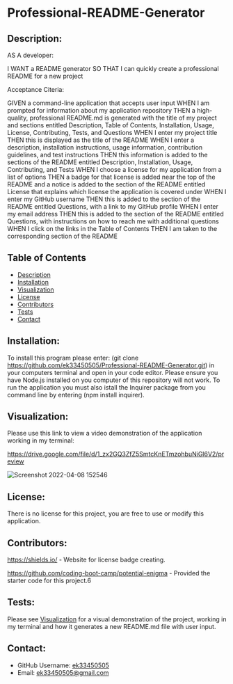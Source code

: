 # Professional-README-Generator

## Description:
AS A developer:

I WANT a README generator
SO THAT I can quickly create a professional README for a new project

Acceptance Citeria:

GIVEN a command-line application that accepts user input
WHEN I am prompted for information about my application repository
THEN a high-quality, professional README.md is generated with the title of my project and sections entitled Description, Table of Contents, Installation, Usage, License, Contributing, Tests, and Questions
WHEN I enter my project title
THEN this is displayed as the title of the README
WHEN I enter a description, installation instructions, usage information, contribution guidelines, and test instructions
THEN this information is added to the sections of the README entitled Description, Installation, Usage, Contributing, and Tests
WHEN I choose a license for my application from a list of options
THEN a badge for that license is added near the top of the README and a notice is added to the section of the README entitled License that explains which license the application is covered under
WHEN I enter my GitHub username
THEN this is added to the section of the README entitled Questions, with a link to my GitHub profile
WHEN I enter my email address
THEN this is added to the section of the README entitled Questions, with instructions on how to reach me with additional questions
WHEN I click on the links in the Table of Contents
THEN I am taken to the corresponding section of the README

 ## Table of Contents
  - [Description](#description)
  - [Installation](#installation)
  - [Visualization](#visualization)
  - [License](#lisence)
  - [Contributors](#contributors)
  - [Tests](#tests)
  - [Contact](#contact)

  ## Installation: 
  To install this program please enter: (git clone https://github.com/ek33450505/Professional-README-Generator.git) in your computers terminal and open in your code editor. Please ensure you have Node.js installed on you computer of this repository will not work. To run the application you must also istall the Inquirer package from you command line by entering (npm install inquirer).
 
  ## Visualization:

  Please use this link to view a video demonstration of the application working in my terminal:

  https://drive.google.com/file/d/1_zx2GQ3ZfZ5SmtcKnETmzohbuNiGl6V2/preview

  ![Screenshot 2022-04-08 152546](https://user-images.githubusercontent.com/97137083/162510871-4cbbacd3-d78f-4778-a8ec-06e9cf1fd727.png)
 
  ## License:
  There is no license for this project, you are free to use or modify this application.

  ## Contributors:
  https://shields.io/ - Website for license badge creating.

  https://github.com/coding-boot-camp/potential-enigma - Provided the starter code for this project.6 
  
  ## Tests:
  Please see [Visualization](#visualization) for a visual demonstration of the project, working in my terminal and how it generates a new README.md file with user input.

  ## Contact:
  - GitHub Username: [ek33450505](https://github.com/ek33450505)
  - Email: ek33450505@gmail.com


